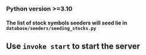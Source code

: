 ### Python version >=3.10

#### The list of stock symbols seeders will seed lie in `database/seeders/seeding_stocks.py`

## Use `invoke start` to start the server

